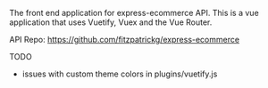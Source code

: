 The front end application for express-ecommerce API. This is a vue application that uses Vuetify, Vuex and the Vue Router.


API Repo: https://github.com/fitzpatrickg/express-ecommerce

TODO
- issues with custom theme colors in plugins/vuetify.js